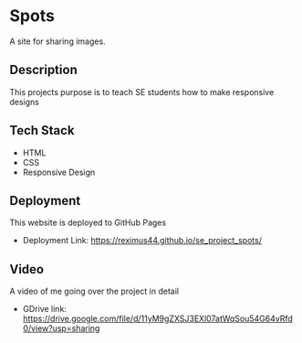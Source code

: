 # Spots

A site for sharing images. 

## Description

This projects purpose is to teach SE students how to make responsive designs

## Tech Stack

- HTML 
- CSS 
- Responsive Design

## Deployment

This website is deployed to GitHub Pages

- Deployment Link: https://reximus44.github.io/se_project_spots/

## Video

A video of me going over the project in detail

- GDrive link: https://drive.google.com/file/d/11yM9gZXSJ3EXl07atWqSou54G64vRfd0/view?usp=sharing
